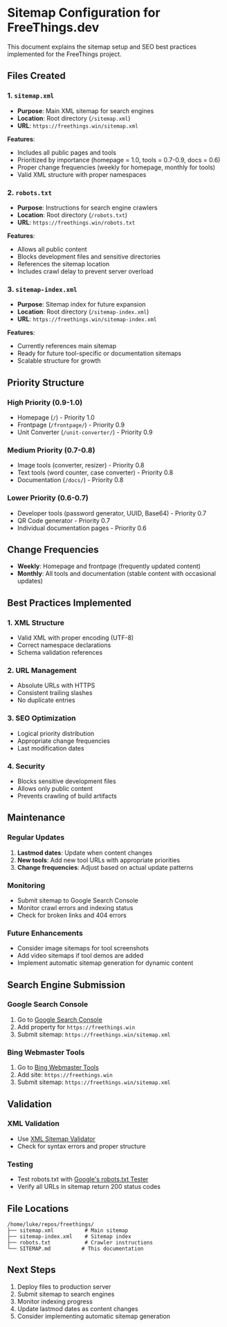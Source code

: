 # Sitemap Configuration for FreeThings.dev

This document explains the sitemap setup and SEO best practices implemented for the FreeThings project.

## Files Created

### 1. `sitemap.xml`
- **Purpose**: Main XML sitemap for search engines
- **Location**: Root directory (`/sitemap.xml`)
- **URL**: `https://freethings.win/sitemap.xml`

**Features**:
- Includes all public pages and tools
- Prioritized by importance (homepage = 1.0, tools = 0.7-0.9, docs = 0.6)
- Proper change frequencies (weekly for homepage, monthly for tools)
- Valid XML structure with proper namespaces

### 2. `robots.txt`
- **Purpose**: Instructions for search engine crawlers
- **Location**: Root directory (`/robots.txt`)
- **URL**: `https://freethings.win/robots.txt`

**Features**:
- Allows all public content
- Blocks development files and sensitive directories
- References the sitemap location
- Includes crawl delay to prevent server overload

### 3. `sitemap-index.xml`
- **Purpose**: Sitemap index for future expansion
- **Location**: Root directory (`/sitemap-index.xml`)
- **URL**: `https://freethings.win/sitemap-index.xml`

**Features**:
- Currently references main sitemap
- Ready for future tool-specific or documentation sitemaps
- Scalable structure for growth

## Priority Structure

### High Priority (0.9-1.0)
- Homepage (`/`) - Priority 1.0
- Frontpage (`/frontpage/`) - Priority 0.9
- Unit Converter (`/unit-converter/`) - Priority 0.9

### Medium Priority (0.7-0.8)
- Image tools (converter, resizer) - Priority 0.8
- Text tools (word counter, case converter) - Priority 0.8
- Documentation (`/docs/`) - Priority 0.8

### Lower Priority (0.6-0.7)
- Developer tools (password generator, UUID, Base64) - Priority 0.7
- QR Code generator - Priority 0.7
- Individual documentation pages - Priority 0.6

## Change Frequencies

- **Weekly**: Homepage and frontpage (frequently updated content)
- **Monthly**: All tools and documentation (stable content with occasional updates)

## Best Practices Implemented

### 1. XML Structure
- Valid XML with proper encoding (UTF-8)
- Correct namespace declarations
- Schema validation references

### 2. URL Management
- Absolute URLs with HTTPS
- Consistent trailing slashes
- No duplicate entries

### 3. SEO Optimization
- Logical priority distribution
- Appropriate change frequencies
- Last modification dates

### 4. Security
- Blocks sensitive development files
- Allows only public content
- Prevents crawling of build artifacts

## Maintenance

### Regular Updates
1. **Lastmod dates**: Update when content changes
2. **New tools**: Add new tool URLs with appropriate priorities
3. **Change frequencies**: Adjust based on actual update patterns

### Monitoring
- Submit sitemap to Google Search Console
- Monitor crawl errors and indexing status
- Check for broken links and 404 errors

### Future Enhancements
- Consider image sitemaps for tool screenshots
- Add video sitemaps if tool demos are added
- Implement automatic sitemap generation for dynamic content

## Search Engine Submission

### Google Search Console
1. Go to [Google Search Console](https://search.google.com/search-console)
2. Add property for `https://freethings.win`
3. Submit sitemap: `https://freethings.win/sitemap.xml`

### Bing Webmaster Tools
1. Go to [Bing Webmaster Tools](https://www.bing.com/webmasters)
2. Add site: `https://freethings.win`
3. Submit sitemap: `https://freethings.win/sitemap.xml`

## Validation

### XML Validation
- Use [XML Sitemap Validator](https://www.xml-sitemaps.com/validate-xml-sitemap.html)
- Check for syntax errors and proper structure

### Testing
- Test robots.txt with [Google's robots.txt Tester](https://www.google.com/webmasters/tools/robots-testing-tool)
- Verify all URLs in sitemap return 200 status codes

## File Locations

```
/home/luke/repos/freethings/
├── sitemap.xml          # Main sitemap
├── sitemap-index.xml    # Sitemap index
├── robots.txt           # Crawler instructions
└── SITEMAP.md          # This documentation
```

## Next Steps

1. Deploy files to production server
2. Submit sitemap to search engines
3. Monitor indexing progress
4. Update lastmod dates as content changes
5. Consider implementing automatic sitemap generation
